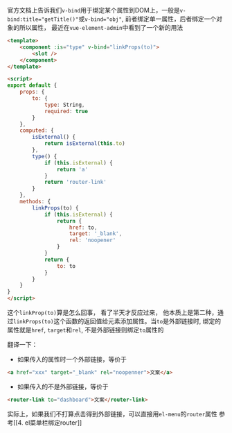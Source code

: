 官方文档上告诉我们`v-bind`用于绑定某个属性到DOM上，一般是`v-bind:title="getTitle()"`或`v-bind="obj"`,  前者绑定单一属性，后者绑定一个对象的所以属性， 最近在`vue-element-admin`中看到了一个新的用法
```html
<template>
	<component :is="type" v-bind="linkProps(to)">
		<slot />
 	</component>
</template>

<script>
export default {
 	props: {
 		to: {
 			type: String,
 			required: true
 		}
 	},
 	computed: {
 		isExternal() {
 			return isExternal(this.to)
 		},
 		type() {
 			if (this.isExternal) {
 				return 'a'
 			}
 			return 'router-link'
 		}
 	},
 	methods: {
 		linkProps(to) {
 			if (this.isExternal) {
 				return {
 					href: to,
 					target: '_blank',
 					rel: 'noopener'
 				}
 			}
 			return {
 				to: to
 			}
 		}
 	}
}
</script>
```
这个`linkProp(to)`算是怎么回事， 看了半天才反应过来， 他本质上是第二种，通过`linkProps(to)`这个函数的返回值给元素添加属性。当`to`是外部链接时, 绑定的属性就是`href`, `target`和`rel`,  不是外部链接则绑定`to`属性的

翻译一下： 
- 如果传入的属性时一个外部链接，等价于
```html
<a href="xxx" target="_blank" rel="noopenner">文案</a>
```
- 如果传入的不是外部链接，等价于
```html
<router-link to="dashboard">文案</router-link>
```

实际上，如果我们不打算点击得到外部链接，可以直接用`el-menu`的`router`属性
参考[[4. el菜单栏绑定router]]